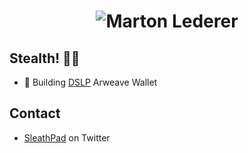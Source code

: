 <h1 align="center">
  <img src="https://pbs.twimg.com/profile_banners/1693099941265387520/1692568640/1500x500" alt="Marton Lederer" />
</h1>

## Stealth! 🥷🏾

- 🦔 Building  [DSLP](https://stealthpad.xyz/) Arweave Wallet

## Contact

- [SleathPad](https://twitter.com/stealthpadxyz) on Twitter
